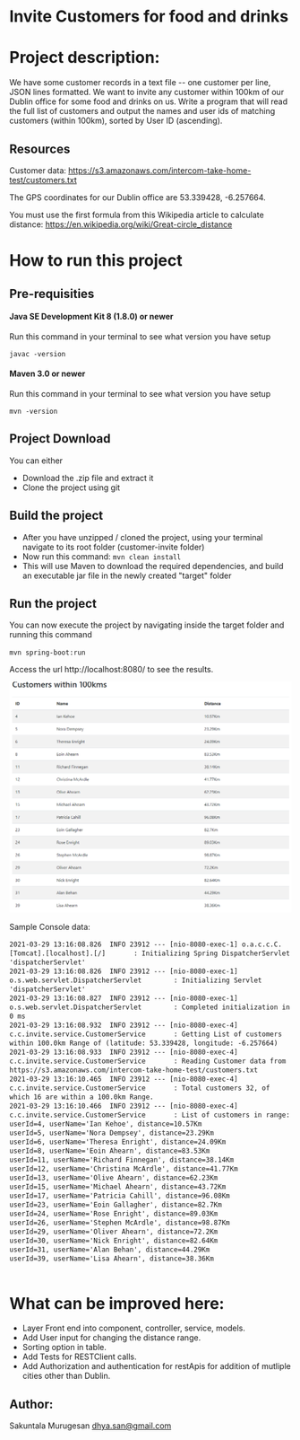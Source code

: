 # Invite Customers for food and drinks


# Project description:

We have some customer records in a text file -- one customer per line, JSON
lines formatted. We want to invite any customer within 100km of our Dublin office for some food
and drinks on us. Write a program that will read the full list of customers and output the names
and user ids of matching customers (within 100km), sorted by User ID (ascending).

## Resources
Customer data: https://s3.amazonaws.com/intercom-take-home-test/customers.txt

The GPS coordinates for our Dublin office are 53.339428, -6.257664.

You must use the first formula from this Wikipedia article to calculate distance: https://en.wikipedia.org/wiki/Great-circle_distance


# How to run this project

##  Pre-requisities

#### Java SE Development Kit 8 (1.8.0) or newer 
Run this command in your terminal to see what version you have setup
```
javac -version
```
#### Maven 3.0 or newer 
Run this command in your terminal to see what version you have setup 
```
mvn -version
```
## Project Download
You can either 
* Download the .zip file and extract it
* Clone the project using git 

## Build the project 

* After you have unzipped / cloned the project, using your terminal navigate to its root folder (customer-invite folder)
* Now run this command:  `mvn clean install` 
* This will use Maven to download the required dependencies, and build an executable jar file in the newly created "target" folder

## Run the project 
You can now execute the project by navigating inside the target folder and running this command

`mvn spring-boot:run`

Access the url http://localhost:8080/ to see the results.

![img.png](img.png)

Sample Console data:
```
2021-03-29 13:16:08.826  INFO 23912 --- [nio-8080-exec-1] o.a.c.c.C.[Tomcat].[localhost].[/]       : Initializing Spring DispatcherServlet 'dispatcherServlet'
2021-03-29 13:16:08.826  INFO 23912 --- [nio-8080-exec-1] o.s.web.servlet.DispatcherServlet        : Initializing Servlet 'dispatcherServlet'
2021-03-29 13:16:08.827  INFO 23912 --- [nio-8080-exec-1] o.s.web.servlet.DispatcherServlet        : Completed initialization in 0 ms
2021-03-29 13:16:08.932  INFO 23912 --- [nio-8080-exec-4] c.c.invite.service.CustomerService       : Getting List of customers within 100.0km Range of (latitude: 53.339428, longitude: -6.257664)
2021-03-29 13:16:08.933  INFO 23912 --- [nio-8080-exec-4] c.c.invite.service.CustomerService       : Reading Customer data from https://s3.amazonaws.com/intercom-take-home-test/customers.txt
2021-03-29 13:16:10.465  INFO 23912 --- [nio-8080-exec-4] c.c.invite.service.CustomerService       : Total customers 32, of which 16 are within a 100.0km Range.
2021-03-29 13:16:10.466  INFO 23912 --- [nio-8080-exec-4] c.c.invite.service.CustomerService       : List of customers in range:
userId=4, userName='Ian Kehoe', distance=10.57Km
userId=5, userName='Nora Dempsey', distance=23.29Km
userId=6, userName='Theresa Enright', distance=24.09Km
userId=8, userName='Eoin Ahearn', distance=83.53Km
userId=11, userName='Richard Finnegan', distance=38.14Km
userId=12, userName='Christina McArdle', distance=41.77Km
userId=13, userName='Olive Ahearn', distance=62.23Km
userId=15, userName='Michael Ahearn', distance=43.72Km
userId=17, userName='Patricia Cahill', distance=96.08Km
userId=23, userName='Eoin Gallagher', distance=82.7Km
userId=24, userName='Rose Enright', distance=89.03Km
userId=26, userName='Stephen McArdle', distance=98.87Km
userId=29, userName='Oliver Ahearn', distance=72.2Km
userId=30, userName='Nick Enright', distance=82.64Km
userId=31, userName='Alan Behan', distance=44.29Km
userId=39, userName='Lisa Ahearn', distance=38.36Km


```

# What can be improved here:
* Layer Front end into component, controller, service, models.
* Add User input for changing the distance range.
* Sorting option in table.
* Add Tests for RESTClient calls.
* Add Authorization and authentication for restApis for addition of mutliple cities other than Dublin.

## Author:
Sakuntala Murugesan
dhya.san@gmail.com
